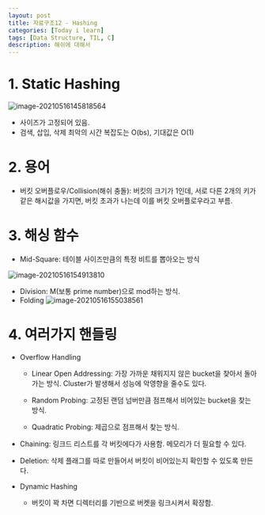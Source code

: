```yaml
---
layout: post
title: 자료구조12 - Hashing
categories: [Today i learn]
tags: [Data Structure, TIL, C]
description: 해쉬에 대해서
---
```


# 1. Static Hashing

![image-20210516145818564](https://raw.githubusercontent.com/chunyunseo/ImageRepo/image/img/image-20210516145818564.png)

- 사이즈가 고정되어 있음.
- 검색, 삽입, 삭제 최악의 시간 복잡도는 O(bs), 기대값은 O(1)



# 2. 용어

- 버킷 오버플로우/Collision(해쉬 충돌): 버킷의 크기가 1인데, 서로 다른 2개의 키가 같은 해시값을 가지면, 버킷 초과가 나는데 이를 버킷 오버플로우라고 부름.



# 3. 해싱 함수

- Mid-Square: 테이블 사이즈만큼의 특정 비트를 뽑아오는 방식

![image-20210516154913810](https://raw.githubusercontent.com/chunyunseo/ImageRepo/image/img/image-20210516154913810.png)

- Division: M(보통 prime number)으로 mod하는 방식.
- Folding
 ![image-20210516155038561](https://raw.githubusercontent.com/chunyunseo/ImageRepo/image/img/image-20210516155038561.png)



# 4. 여러가지 핸들링

- Overflow Handling

  - Linear Open Addressing: 가장 가까운 채워지지 않은 bucket을 찾아서 돌아가는 방식. Cluster가 발생해서 성능에 악영향을 줄수도 있다.

  - Random Probing: 고정된 랜덤 넘버만큼 점프해서 비어있는 bucket을 찾는 방식.

  - Quadratic Probing: 제곱으로 점프해서 찾는 방식.

- Chaining: 링크드 리스트를 각 버킷에다가 사용함. 메모리가 더 필요할 수 있다.

- Deletion: 삭제 플래그를 따로 만들어서 버킷이 비어있는지 확인할 수 있도록 만든다.
- Dynamic Hashing
  - 버킷이 꽉 차면 디렉터리를 기반으로 버켓을 링크시켜서 확장함.

